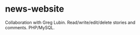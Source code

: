 # news-website
Collaboration with Greg Lubin. Read/write/edit/delete stories and comments. PHP/MySQL. 
